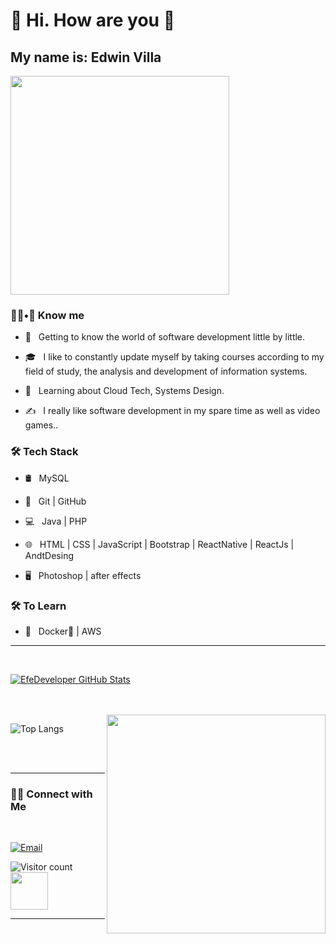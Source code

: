 ### <h1>👋 Hi. How are you 👋</h1>
<h2>My name is: Edwin Villa</h2>
<img src="https://sdk.bitmoji.com/render/panel/e0c8b93f-c246-46e8-9db2-ec0cb01ec9eb-7e0808be-bd9e-4a41-bc70-28edb1a6a98b-v1.png?transparent=1&palette=1" width="350" align='center'>

<h3> 🧑‍💻•👾 Know me </h3>

- 🤔 &nbsp; Getting to know the world of software development little by little.

- 🎓 &nbsp; I like to constantly update myself by taking courses according to my field of study, the analysis and development of information systems.

- 🌱 &nbsp; Learning about Cloud Tech, Systems Design.

- ✍️ &nbsp; I really like software development in my spare time as well as video games..

<h3>🛠 Tech Stack</h3>

- 🛢 &nbsp; MySQL

- 🔧 &nbsp; Git | GitHub

- 💻 &nbsp; Java | PHP

- 🌐 &nbsp; HTML | CSS | JavaScript | Bootstrap | ReactNative | ReactJs | AndtDesing

- 🖥 &nbsp; Photoshop | after effects

<h3>🛠 To Learn</h3>

- 🔧 &nbsp; Docker🐳 | AWS

<hr>

<br>

[![EfeDeveloper GitHub Stats](https://github-readme-stats.vercel.app/api?username=EfeDeveloper&show_icons=true)](https://github.com/EfeDeveloper)

<br>

<br>

<img src="https://media.giphy.com/media/Y4ak9Ki2GZCbJxAnJD/giphy.gif" width="350" align='right'>

![Top Langs](https://github-readme-stats.vercel.app/api/top-langs/?username=EfeDeveloper&show_icons=true)

<br><br>

<hr>

<h3> 🤝🏻 Connect with Me </h3>

<br>

<p align="center">

<!--
<a href=" --------- "><img alt="Website" src="https://img.shields.io/badge/shivammalpani.netlify.app-black?style=flat-square&logo=google-chrome"></a>
-->

<a href="https://www.linkedin.com/in/edwin-ferney-villa-taborda-23ba06183/" src="https://img.shields.io/badge/LinkedIn-Shivam%20Malpani-blue?style=flat-square&logo=linkedin"></a>

<a href="edy3.90@outlook.com"><img alt="Email" src="https://img.shields.io/badge/Email-edy3.90@outlook.com-blue?style=flat-square&logo=gmail"></a>

</p>

![Visitor count](https://visitor-badge.laobi.icu/badge?page_id=EfeDeveloper.EfeDeveloper) <img src="https://www.theinsurancecenter.net/wp-content/uploads/2019/05/0_4Gzjgh9Y7Gu8KEtZ.gif" width="60">

<hr>
